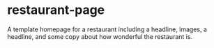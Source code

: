# restaurant-page
A template homepage for a restaurant including a headline, images, a headline, and some copy about how wonderful the restaurant is.
